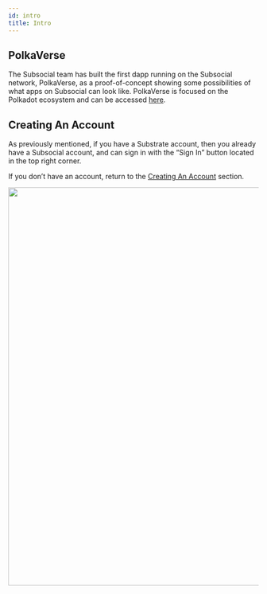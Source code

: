 ```yaml
---
id: intro
title: Intro
---
```

## PolkaVerse

The Subsocial team has built the first dapp running on the Subsocial network, PolkaVerse, as a proof-of-concept showing some possibilities of what apps on Subsocial can look like. PolkaVerse is focused on the Polkadot ecosystem and can be accessed [here](https://polkaverse.com/).

## Creating An Account
As previously mentioned, if you have a Substrate account, then you already have a Subsocial account, and can sign in with the “Sign In” button located in the top right corner. 

If you don’t have an account, return to the [Creating An Account](../account-setup/Talisman.md) section.

<img src="/img/polkaverse/intro.png" width="800" />
